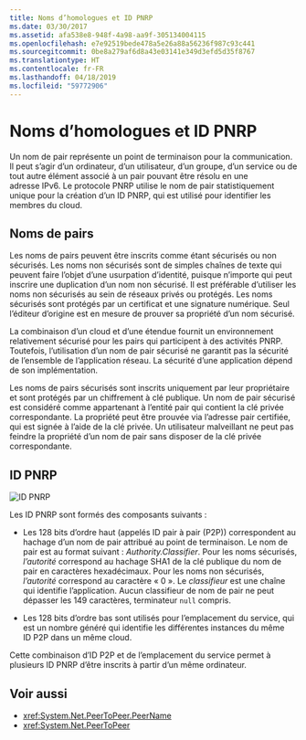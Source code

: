 ```yaml
---
title: Noms d’homologues et ID PNRP
ms.date: 03/30/2017
ms.assetid: afa538e8-948f-4a98-aa9f-305134004115
ms.openlocfilehash: e7e92519bede478a5e26a88a56236f987c93c441
ms.sourcegitcommit: 0be8a279af6d8a43e03141e349d3efd5d35f8767
ms.translationtype: HT
ms.contentlocale: fr-FR
ms.lasthandoff: 04/18/2019
ms.locfileid: "59772906"
---
```

# <a name="peer-names-and-pnrp-ids"></a>Noms d’homologues et ID PNRP
Un nom de pair représente un point de terminaison pour la communication. Il peut s’agir d’un ordinateur, d’un utilisateur, d’un groupe, d’un service ou de tout autre élément associé à un pair pouvant être résolu en une adresse IPv6. Le protocole PNRP utilise le nom de pair statistiquement unique pour la création d’un ID PNRP, qui est utilisé pour identifier les membres du cloud.  
  
## <a name="peer-names"></a>Noms de pairs  
 Les noms de pairs peuvent être inscrits comme étant sécurisés ou non sécurisés. Les noms non sécurisés sont de simples chaînes de texte qui peuvent faire l’objet d’une usurpation d’identité, puisque n’importe qui peut inscrire une duplication d’un nom non sécurisé. Il est préférable d’utiliser les noms non sécurisés au sein de réseaux privés ou protégés. Les noms sécurisés sont protégés par un certificat et une signature numérique. Seul l’éditeur d’origine est en mesure de prouver sa propriété d’un nom sécurisé.  
  
 La combinaison d’un cloud et d’une étendue fournit un environnement relativement sécurisé pour les pairs qui participent à des activités PNRP. Toutefois, l’utilisation d’un nom de pair sécurisé ne garantit pas la sécurité de l’ensemble de l’application réseau. La sécurité d’une application dépend de son implémentation.  
  
 Les noms de pairs sécurisés sont inscrits uniquement par leur propriétaire et sont protégés par un chiffrement à clé publique. Un nom de pair sécurisé est considéré comme appartenant à l’entité pair qui contient la clé privée correspondante. La propriété peut être prouvée via l’adresse pair certifiée, qui est signée à l’aide de la clé privée. Un utilisateur malveillant ne peut pas feindre la propriété d’un nom de pair sans disposer de la clé privée correspondante.  
  
## <a name="pnrp-ids"></a>ID PNRP  
 ![ID PNRP](../../../docs/framework/network-programming/media/fdc9e8a0-4a1c-488d-a019-bc3a1973220c.gif "fdc9e8a0-4a1c-488d-a019-bc3a1973220c")  
  
 Les ID PNRP sont formés des composants suivants :  
  
-   Les 128 bits d’ordre haut (appelés ID pair à pair (P2P)) correspondent au hachage d’un nom de pair attribué au point de terminaison. Le nom de pair est au format suivant : *Authority.Classifier*. Pour les noms sécurisés, *l’autorité* correspond au hachage SHA1 de la clé publique du nom de pair en caractères hexadécimaux. Pour les noms non sécurisés, *l’autorité* correspond au caractère « 0 ». Le *classifieur* est une chaîne qui identifie l’application. Aucun classifieur de nom de pair ne peut dépasser les 149 caractères, terminateur `null` compris.  
  
-   Les 128 bits d’ordre bas sont utilisés pour l’emplacement du service, qui est un nombre généré qui identifie les différentes instances du même ID P2P dans un même cloud.  
  
 Cette combinaison d’ID P2P et de l’emplacement du service permet à plusieurs ID PNRP d’être inscrits à partir d’un même ordinateur.  
  
## <a name="see-also"></a>Voir aussi

- <xref:System.Net.PeerToPeer.PeerName>
- <xref:System.Net.PeerToPeer>
